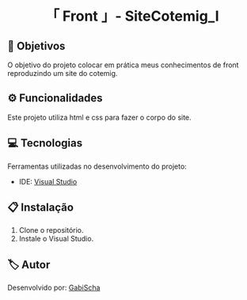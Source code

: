 <h1 align="center">「 Front 」- SiteCotemig_Ⅰ</h1>




<h2 id=objective>📌 Objetivos</h2>

O objetivo do projeto colocar em prática meus conhecimentos de front reproduzindo um site do cotemig.

<h2 id=features>⚙️ Funcionalidades </h2>

Este projeto utiliza html e css para fazer o corpo do site.

<h2 id=technology>💻 Tecnologias</h2>

Ferramentas utilizadas no desenvolvimento do projeto:

- IDE: <a href="https://visualstudio.microsoft.com/downloads/">Visual Studio</a>

<h2 id=installation>📋 Instalação</h2>

1. Clone o repositório.
2. Instale o  Visual Studio.


<h2 id=author>🏷️ Autor</h2>

Desenvolvido por: <a href="https://www.linkedin.com/in/gabrielaschaper/" target="_blank">GabiScha</a>



